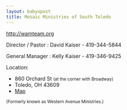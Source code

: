 ```yaml
---
layout: babyupost
title: Mosaic Ministries of South Toledo
---
```



<http://wamteam.org>

Director / Pastor : David Kaiser - 419-344-5844

General Manager : Kelly Kaiser - 419-346-9425

Location:

* 860 Orchard St <small>(at the corner with Broadway)</small>
* Toledo, OH 43609
* [Map](https://www.google.com/maps/place/860+Orchard+St,+Toledo,+OH+43609/@41.6278071,-83.5609685,17z/data=!3m1!4b1!4m2!3m1!1s0x883b870f0aaf7dbf:0x5a0dc7f659246a2a)

<small>(Formerly known as Western Avenue Ministries.)</small>
